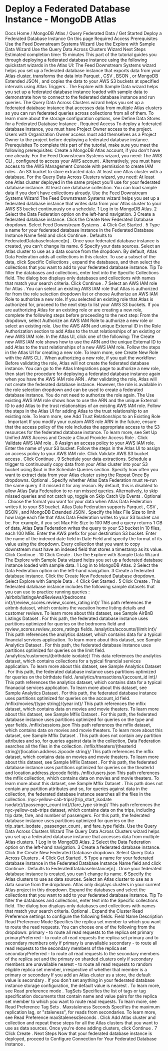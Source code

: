 # Deploy a Federated Database Instance - MongoDB Atlas


Docs Home / MongoDB Atlas / Query Federated Data / Get Started Deploy a Federated Database Instance On this page Required Access Prerequisites Use the Feed Downstream Systems Wizard Use the Explore with Sample Data Wizard Use the Query Data Across Clusters Wizard Next Steps Estimated completion time: 15 minutes This part of the tutorial guides you through deploying a federated database instance using the following quickstart wizards in the Atlas UI: The Feed Downstream Systems wizard
helps you set up a federated database instance that exports data from your Atlas cluster, transforms the data into Parquet , CSV , BSON , or MongoDB Extended JSON , and copies the data to your AWS S3 buckets at specified intervals using Atlas Triggers . The Explore with Sample Data wizard helps
you set up a federated database instance loaded with sample data to demonstrate  how to
connect to the federated database instance and run queries. The Query Data Across Clusters wizard
helps you set up a federated database instance that accesses data from multiple Atlas clusters so you can run federated queries across collections from
all of them. To learn more about the storage configuration options, see Define Data Stores for a Federated Database Instance . Required Access To deploy a federated database instance, you must have Project Owner access to the project.
Users with Organization Owner access must add themselves as a Project Owner to the project before deploying a federated database instance. Prerequisites To complete this part of the tutorial, make sure you meet the following prerequisites: Create a MongoDB Atlas account, if you don't have one already. For the Feed Downstream Systems wizard, you need: The AWS CLI , configured to access your AWS account . Alternatively, you must have access to the AWS Management Console with permission to create IAM roles . An S3 bucket to store extracted data. At least one Atlas cluster with a database. For the Query Data Across Clusters wizard, you need: At least one Atlas cluster deployed in the same project you'll use for your federated database instance. At least one database collection. You can load sample data if you don't have collections already. Use the Feed Downstream Systems Wizard The Feed Downstream Systems wizard helps you set up a federated database instance that writes data from your Atlas cluster to your AWS S3 bucket continuously on a schedule. 1 Log in to MongoDB Atlas. 2 Select the Data Federation option on the left-hand navigation. 3 Create a federated database instance. Click the Create New Federated Database dropdown. Select Feed Downstream Systems . 4 Click Get Started . 5 Type a name for your federated database instance in the Federated Database Instance Name field and click Continue . Defaults to FederatedDatabaseInstance[n] . Once your federated database instance is
created, you can't change its name. 6 Specify your data sources. Select an Atlas cluster to use as a data source from the dropdown. By default, Atlas Data Federation adds all collections in this cluster. To use a subset of the data, click Specific Collections , expand the databases, and then select the collections that you want to add to your federated database instance. Tip To filter the databases and collections, enter text into
the Specific Collections field. The
dialog box displays only databases and collections with names
that match your search criteria. Click Continue . 7 Select an AWS IAM role for Atlas . You can select an existing AWS IAM role that Atlas is
authorized for from the role selection dropdown list or choose Authorize an AWS IAM Role to authorize a new role. If you selected an existing role that Atlas is authorized for,
proceed to the next step to list your AWS S3 buckets. If you are authorizing Atlas for an existing role or are creating
a new role, complete the following steps before proceeding to the
next step: From the dropdown, select Authorize an AWS IAM Role to authorize a new role or select an existing role. Use the AWS ARN and unique
External ID in the Role Authorization section to add Atlas to the trust
relationships of an existing or new AWS IAM role. In the Atlas UI, click one of the following: The Create new AWS IAM role shows how to
use the ARN and the unique External ID to add Atlas to the
trust relationships of a new AWS IAM role. Follow the steps
in the Atlas UI for creating a new role. To learn more, see Create New Role with the AWS CLI . When authorizing a new role, if you quit the workflow: Before validating the role, Atlas will not create the
federated database instance. You can go to the Atlas Integrations page to authorize a new role, then start
the procedure for deploying a federated database instance again when you have
the AWS IAM role ARN . After validating the role, Atlas will not create the
federated database instance. However, the role is available in the role selection
dropdown and can be used to create a federated database instance. You do not need
to authorize the role again. The Use existing AWS IAM role shows how to use the ARN and the unique External ID to add Atlas to the trust relationships of an existing AWS IAM role. Follow the steps in the Atlas UI for adding Atlas to the trust relationship to an existing role. To learn more,
see Add Trust Relationships to an Existing Role . Important If you modify your custom AWS role ARN in the future,
ensure that the access policy of the role includes the
appropriate access to the S3 resources for the federated database instance. To learn more, see Set Up Unified AWS Access and Create a Cloud Provider Access Role . Click Validate AWS IAM role . 8 Assign an access policy to your AWS IAM role. Enter the name of your S3 bucket. Follow the steps in the Atlas UI to assign an access policy to your AWS IAM role. Click Validate AWS S3 bucket access . Click Continue . 9 Schedule your data extractions. Schedule a trigger to continuously copy data from your Atlas cluster into your S3 bucket using $out in the Schedule Queries section. Specify how often you want to extract data from your Atlas cluster using the Repeat Once By dropdowns. Optional . Specify whether Atlas Data Federation must re-run the same query if it missed it for any reason. By default, this is disabled to allow Atlas Data Federation to re-run missed queries. Alternatively, to skip missed queries and not catch up, toggle on Skip Catch Up Events . Optional . Choose the format you want for your data when Atlas Data Federation writes it to your S3 bucket. Atlas Data Federation supports Parquet , CSV , BSON , and MongoDB Extended JSON . Specify the Max File Size to limit how large each file that Atlas Data Federation writes to your S3 bucket can be. For example, if you set Max File Size to 100 MB and a query returns 1 GB of data, Atlas Data Federation writes the query to your S3 bucket in 10 files, each 100 MBs. Enter the AWS prefix for your destination S3 bucket. Enter the name of the indexed date field in Date Field and specify the format of its value using the dropdown. Every collection that you want to copy downstream must have an indexed field that stores a timestamp as its value. Click Continue . 10 Click Create . Use the Explore with Sample Data Wizard The Explore with Sample Data wizard helps you set up a federated database instance loaded with sample data. 1 Log in to MongoDB Atlas. 2 Select the Data Federation option on the left-hand navigation. 3 Create a federated database instance. Click the Create New Federated Database dropdown. Select Explore with Sample Data . 4 Click Get Started . 5 Click Create . This federated database instance includes the following sample datasets that you can use to practice running queries : /airbnb/listingsAndReviews/{bedrooms int}/{review_scores.review_scores_rating int}/ This path references the airbnb dataset, which contains the
vacation home listing details and customer reviews. To learn more
about this dataset, see Sample AirBnB Listings Dataset . For this path, the federated database instance uses partitions optimized for queries on
the bedrooms field and review_scores.review_score_ratings fields. /analytics/accounts/{limit int}/ This path references the analytics dataset, which contains data
for a typical financial services application. To learn more about
this dataset, see Sample Analytics Dataset . For this path, the federated database instance uses partitions optimized for queries on
the limit field. /analytics/customers/{birthdate isodate}/ This data references the analytics dataset, which contains
collections for a typical financial services application. To learn
more about this dataset, see Sample Analytics Dataset . For this path, the federated database instance uses partitions optimized for queries on
the birthdate field. /analytics/transactions/{account_id int}/ This path references the analytics dataset, which contains
data for a typical finanacial services application. To learn more
about this dataset, see Sample Analytics Dataset . For this path, the federated database instance uses partitions optimized for queries on
the account_id field. /mflix/movies/{type string}/{year int}/ This path references the mflix dataset, which contains data on
movies and movie theaters. To learn more about this dataset, see Sample Mflix Dataset . For this path, the federated database instance uses partitions optimized for queries on
the type and year fields. /mflix/sessions.json This path references the mflix dataset, which contains data on
movies and movie theaters. To learn more about this dataset, see Sample Mflix Dataset . This path does not contain any partition attributes and so, for
queries against data in the collection, Data Federation searches all the
files in the collection. /mflix/theaters/{theaterId string}/{location.address.zipcode string}/ This path references the mflix dataset, which contains data on
movies and movie theaters. To learn more about this dataset, see Sample Mflix Dataset . For this path, the federated database instance uses partitions optimized for queries on
the theaterId and location.address.zipcode fields. /mflix/users.json This path references the mflix collection, which contains data
on movies and movie theaters. To learn more about this dataset, see Sample Mflix Dataset . This path does not contain any partition attributes and so, for
queries against data in the collection, the federated database instance searches all the
files in the collection. /nyc-yellow-cab-trips/{trip_start_isodate isodate}/{passenger_count int}/{fare_type string}/ This path references the nyc-yellow-cab-trips dataset, which
contains data on the trips, including trip date, fare, and number
of passengers. For this path, the federated database instance uses partitions optimized for queries on
the trip_start_isodate , passenger_count , and fare_type fields. Use the Query Data Across Clusters Wizard The Query Data Across Clusters wizard helps you set up a federated database instance that accesses data from multiple Atlas clusters. 1 Log in to MongoDB Atlas. 2 Select the Data Federation option on the left-hand navigation. 3 Create a federated database instance. Click the Create New Federated Database dropdown. Select Query Data Across Clusters . 4 Click Get Started . 5 Type a name for your federated database instance in the Federated Database Instance Name field and click Continue . Defaults to FederatedDatabaseInstance[n] . Once your federated database instance is
created, you can't change its name. 6 Specify the Atlas clusters to use as data sources. Select an Atlas cluster to use as a data source from the dropdown. Atlas only displays
clusters in your current Atlas project in this dropdown. Expand the databases and select the collections that you want to add to your federated database instance. Tip To filter the databases and collections, enter text into
the Specific collections field. The
dialog box displays only databases and collections with names
that match your search criteria. Optional . Expand the Cluster Read Preference settings to configure the following fields. Field Name Description Read Preference Mode Specifies the replica set member to which you want to
route the read requests. You can choose one of the
following from the dropdown: primary - to route all read requests to the replica set primary primaryPreferred - to route all read requests the replica set primary and to secondary members
only if primary is unavailable secondary - to route all read requests to the secondary members of the replica set secondaryPreferred - to route all read requests to the secondary members of
the replica set and the primary on sharded clusters only if secondary members are unavailable nearest - to route all read requests to random eligible replica
set member, irrespective of whether that member is a primary or secondary If you add an Atlas cluster as a store, the
default value is secondary . If you don't set anything in your federated database instance storage
configuration, the default value is nearest . To
learn more, see Read preference mode . TagSets Specifies the list of tags or tag
specification documents that contain name and value
pairs for the replica set member to which you want to
route read requests. To learn more, see Read
Preference Tag Sets . Maxstaleness Seconds Specifies the maximum replication lag, or
"staleness", for reads from secondaries. To learn
more, see Read Preference
maxStalenessSeconds . Click Add Atlas cluster and collection and repeat these steps for all the Atlas clusters that you want to use as data sources. Once you're done adding clusters, click Continue . 7 Click Create . Next Steps Now that your federated database instance is deployed, proceed to Configure Connection for Your Federated Database Instance .
